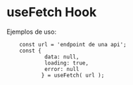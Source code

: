 # useFetch Hook

Ejemplos de uso:

```
    const url = 'endpoint de una api';
    const {
            data: null,
            loading: true,
            error: null
           } = useFetch( url );

```
